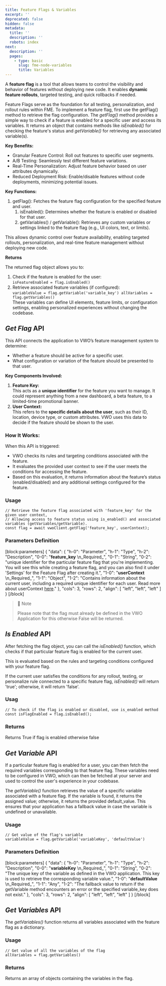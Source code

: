 ```yaml
---
title: Feature Flags & Variables
excerpt: ''
deprecated: false
hidden: false
metadata:
  title: ''
  description: ''
  robots: index
next:
  description: ''
  pages:
    - type: basic
      slug: fme-node-variables
      title: Variables
---
```

A **feature flag** is a tool that allows teams to control the visibility and behavior of features without deploying new code. It enables **dynamic feature rollouts**, targeted testing, and quick rollbacks if needed.

Feature Flags serve as the foundation for all testing, personalization, and rollout rules within FME. To implement a feature flag, first use the getFlag() method to retrieve the flag configuration. The _getFlag()_ method provides a simple way to check if a feature is enabled for a specific user and access its variables. It returns an object that contains methods like _isEnabled()_ for checking the feature's status and _getVariable()_ for retrieving any associated variable(s).

**Key Benefits:**

- Granular Feature Control: Roll out features to specific user segments.
- A/B Testing: Seamlessly test different feature variations.
- Real-Time Personalization: Adjust feature behavior based on user attributes dynamically.
- Reduced Deployment Risk: Enable/disable features without code deployments, minimizing potential issues.

**Key Functions:**

1. getFlag(): Fetches the feature flag configuration for the specified feature and user.
   1. isEnabled(): Determines whether the feature is enabled or disabled for that user.
   2. getVariables() / getVariable(): Retrieves any custom variables or settings linked to the feature flag (e.g., UI colors, text, or limits).

This allows dynamic control over feature availability, enabling targeted rollouts, personalization, and real-time feature management without deploying new code.

**Returns**

The returned flag object allows you to:

1. Check if the feature is enabled for the user:  
   `isFeatureEnabled = flag.isEnabled()`
2. Retrieve associated feature variables (if configured):  
   `variableValue = flag.getVariable('variable_key')
     allVariables = flag.getVariables()`  
   These variables can define UI elements, feature limits, or configuration settings, enabling personalized experiences without changing the codebase.

## **_Get Flag_** API

This API connects the application to VWO’s feature management system to determine:

- Whether a feature should be active for a specific user.
- What configuration or variation of the feature should be presented to that user.

**Key Components Involved:**

1. **Feature Key:**  
   This acts as a **unique identifier** for the feature you want to manage. It could represent anything from a new dashboard, a beta feature, to a limited-time promotional banner.
2. **User Context:**  
   This refers to the **specific details about the user**, such as their ID, location, device type, or custom attributes. VWO uses this data to decide if the feature should be shown to the user.

### How It Works:

When this API is triggered:

- VWO checks its rules and targeting conditions associated with the feature.
- It evaluates the provided user context to see if the user meets the conditions for accessing the feature.
- Based on this evaluation, it returns information about the feature’s status (enabled/disabled) and any additional settings configured for the feature.

### Usage

```node Node.js
// Retrieve the feature flag associated with 'feature_key' for the given user context, 
// Allowing access to feature status using is_enabled() and associated variables (getVariables/getVariable). 
const flag = await vwoClient.getFlag('feature_key', userContext);
```

### Parameters Definition

[block:parameters]
{
  "data": {
    "h-0": "Parameter",
    "h-1": "Type",
    "h-2": "Description",
    "0-0": "**feature_key**  \n_Required_",
    "0-1": "String",
    "0-2": "unique identifier for the particular feature flag that you're implementing. You will see this while creating a feature flag, and you can also find it under 'Settings' for the Feature Flag after creating it.",
    "1-0": "**userContext**  \n_Required_",
    "1-1": "Object",
    "1-2": "Contains information about the current user, including a required unique identifier for each user. Read more about userContext [here](https://developers.vwo.com/v2/docs/fme-node-context)."
  },
  "cols": 3,
  "rows": 2,
  "align": [
    "left",
    "left",
    "left"
  ]
}
[/block]


> 🚧 Note
> 
> Please note that the flag must already be defined in the VWO Application for this otherwise False will be returned.

## _**Is Enabled**_ API

After fetching the flag object, you can call the _isEnabled()_ function, which checks if that particular feature flag is enabled for the current user.

This is evaluated based on the rules and targeting conditions configured with your feature flag.

If the current user satisfies the conditions for any rollout, testing, or personalize rule connected to a specific feature flag, _isEnabled()_ will return 'true'; otherwise, it will return 'false'.

### Usag

```node Node.js
// To check if the flag is enabled or disabled, use is_enabled method
const isFlagEnabled = flag.isEnabled();
```

### Returns

Returns True if flag is enabled otherwise false

## _**Get Variable**_ API

If a particular feature flag is enabled for a user, you can then fetch the required variables corresponding to that feature flag. These variables need to be configured in VWO, which can then be fetched at your server and used to control the user's experience in your codebase.

The _getVariable()_ function retrieves the value of a specific variable associated with a feature flag. If the variable is found, it returns the assigned value; otherwise, it returns the provided default_value. This ensures that your application has a fallback value in case the variable is undefined or unavailable.

### Usage

```node
// Get value of the flag's variable
variableValue = flag.getVariable('variableKey', 'defaultValue')
```

### Parameters Definition

[block:parameters]
{
  "data": {
    "h-0": "Parameter",
    "h-1": "Type",
    "h-2": "Description",
    "0-0": "**variableKey**  \n_Required_",
    "0-1": "String",
    "0-2": "The unique key of the variable as defined in the VWO application. This key is used to retrieve the corresponding variable value.",
    "1-0": "**defaultValue**  \n_Required_",
    "1-1": "Any",
    "1-2": "The fallback value to return if the getVariable method encounters an error or the specified variable_key does not exist."
  },
  "cols": 3,
  "rows": 2,
  "align": [
    "left",
    "left",
    "left"
  ]
}
[/block]


## _**Get Variables**_ API

The _getVariables()_ function returns all variables associated with the feature flag as a dictionary. 

### Usage

```node
// Get value of all the variables of the flag
allVariables = flag.getVariables()
```

### Returns

Returns an array of objects containing the variables in the flag.